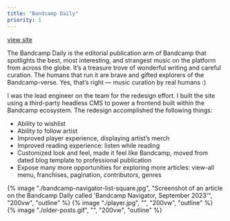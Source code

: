 ```yaml
---
title: "Bandcamp Daily"
priority: 1
---
```


<section>
    <div class="text-column">
        <p><a href="https://daily.bandcamp.com">view site</a></p>
        <p>
            The Bandcamp Daily is the editorial publication arm of Bandcamp that spotlights the best, most interesting, and strangest music on the platform from across the globe. It’s a treasure trove of wonderful writing and careful curation. The humans that run it are brave and gifted explorers of the Bandcamp-verse. Yes, that’s right — music curation by real humans :)
        </p>
        <p>
            I was the lead engineer on the team for the redesign effort. I built the site using a third-party headless CMS to power a frontend built within the Bandcamp ecosystem. The redesign accomplished the following things:
            <ul>
                <li>Ability to wishlist</li>
                <li>Ability to follow artist</li>
                <li>Improved player experience, displaying artist’s merch</li>
                <li>Improved reading experience: listen while reading</li>
                <li>Customized look and feel, made it feel like Bandcamp, moved from dated blog template to professional publication</li>
                <li>Expose many more opportunities for exploring more articles: view-all menu, franchises, pagination, contributors, genres</li>
            </ul>
        </p>
    </div>
    <div class="image-column">
        {% image "./bandcamp-navigator-list-square.jpg", "Screenshot of an article on the Bandcamp Daily called 'Bandcamp Navigator, September 2023'", "200vw", "outline" %}
        {% image "./player.jpg", "", "200vw", "outline" %}
    </div>
    <div class="center">
        {% image "./older-posts.gif", "", "200vw", "outline" %}
    </div>
</section>
